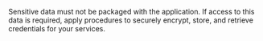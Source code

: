 Sensitive data must not be packaged with the application. If access to this data is required, apply procedures to securely encrypt, store, and retrieve credentials for your services.


